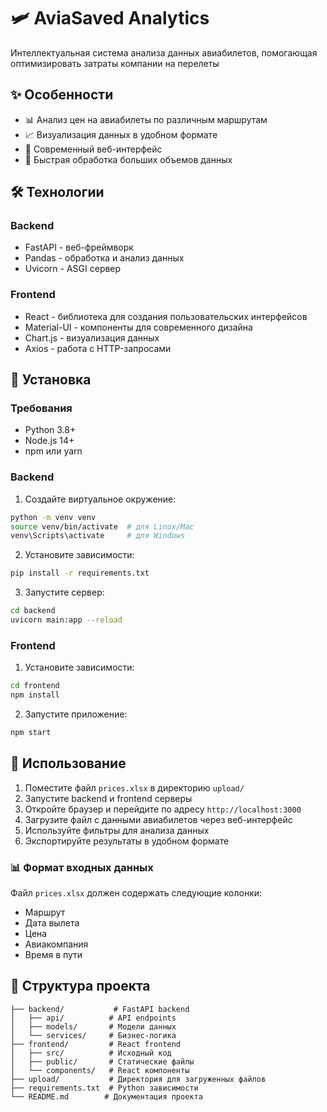 # 🛩️ AviaSaved Analytics

Интеллектуальная система анализа данных авиабилетов, помогающая оптимизировать затраты компании на перелеты

## ✨ Особенности

- 📊 Анализ цен на авиабилеты по различным маршрутам
- 📈 Визуализация данных в удобном формате
- 📱 Современный веб-интерфейс
- 🚀 Быстрая обработка больших объемов данных

## 🛠️ Технологии

### Backend
- FastAPI - веб-фреймворк
- Pandas - обработка и анализ данных
- Uvicorn - ASGI сервер

### Frontend
- React - библиотека для создания пользовательских интерфейсов
- Material-UI - компоненты для современного дизайна
- Chart.js - визуализация данных
- Axios - работа с HTTP-запросами

## 🚀 Установка

### Требования
- Python 3.8+
- Node.js 14+
- npm или yarn

### Backend

1. Создайте виртуальное окружение:
```bash
python -m venv venv
source venv/bin/activate  # для Linux/Mac
venv\Scripts\activate     # для Windows
```

2. Установите зависимости:
```bash
pip install -r requirements.txt
```

3. Запустите сервер:
```bash
cd backend
uvicorn main:app --reload
```

### Frontend

1. Установите зависимости:
```bash
cd frontend
npm install
```

2. Запустите приложение:
```bash
npm start
```

## 📝 Использование

1. Поместите файл `prices.xlsx` в директорию `upload/`
2. Запустите backend и frontend серверы
3. Откройте браузер и перейдите по адресу `http://localhost:3000`
4. Загрузите файл с данными авиабилетов через веб-интерфейс
5. Используйте фильтры для анализа данных
6. Экспортируйте результаты в удобном формате

### 📊 Формат входных данных

Файл `prices.xlsx` должен содержать следующие колонки:
- Маршрут
- Дата вылета
- Цена
- Авиакомпания
- Время в пути

## 📁 Структура проекта

```
├── backend/           # FastAPI backend
│   ├── api/          # API endpoints
│   ├── models/       # Модели данных
│   └── services/     # Бизнес-логика
├── frontend/         # React frontend
│   ├── src/          # Исходный код
│   ├── public/       # Статические файлы
│   └── components/   # React компоненты
├── upload/           # Директория для загруженных файлов
├── requirements.txt  # Python зависимости
└── README.md        # Документация проекта
```

